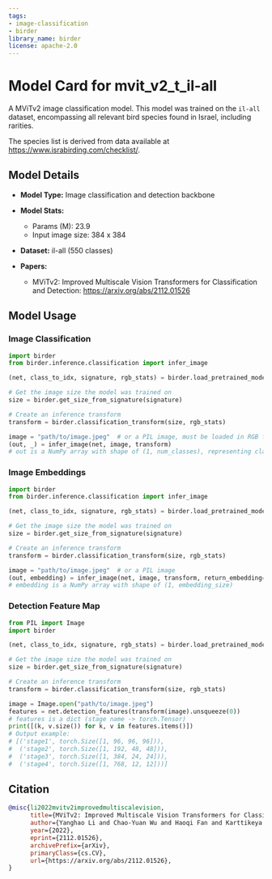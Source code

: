 ```yaml
---
tags:
- image-classification
- birder
library_name: birder
license: apache-2.0
---
```


# Model Card for mvit_v2_t_il-all

A MViTv2 image classification model. This model was trained on the `il-all` dataset, encompassing all relevant bird species found in Israel, including rarities.

The species list is derived from data available at <https://www.israbirding.com/checklist/>.

## Model Details

- **Model Type:** Image classification and detection backbone
- **Model Stats:**
    - Params (M): 23.9
    - Input image size: 384 x 384
- **Dataset:** il-all (550 classes)

- **Papers:**
    - MViTv2: Improved Multiscale Vision Transformers for Classification and Detection: <https://arxiv.org/abs/2112.01526>

## Model Usage

### Image Classification

```python
import birder
from birder.inference.classification import infer_image

(net, class_to_idx, signature, rgb_stats) = birder.load_pretrained_model("mvit_v2_t_il-all", inference=True)

# Get the image size the model was trained on
size = birder.get_size_from_signature(signature)

# Create an inference transform
transform = birder.classification_transform(size, rgb_stats)

image = "path/to/image.jpeg"  # or a PIL image, must be loaded in RGB format
(out, _) = infer_image(net, image, transform)
# out is a NumPy array with shape of (1, num_classes), representing class probabilities.
```

### Image Embeddings

```python
import birder
from birder.inference.classification import infer_image

(net, class_to_idx, signature, rgb_stats) = birder.load_pretrained_model("mvit_v2_t_il-all", inference=True)

# Get the image size the model was trained on
size = birder.get_size_from_signature(signature)

# Create an inference transform
transform = birder.classification_transform(size, rgb_stats)

image = "path/to/image.jpeg"  # or a PIL image
(out, embedding) = infer_image(net, image, transform, return_embedding=True)
# embedding is a NumPy array with shape of (1, embedding_size)
```

### Detection Feature Map

```python
from PIL import Image
import birder

(net, class_to_idx, signature, rgb_stats) = birder.load_pretrained_model("mvit_v2_t_il-all", inference=True)

# Get the image size the model was trained on
size = birder.get_size_from_signature(signature)

# Create an inference transform
transform = birder.classification_transform(size, rgb_stats)

image = Image.open("path/to/image.jpeg")
features = net.detection_features(transform(image).unsqueeze(0))
# features is a dict (stage name -> torch.Tensor)
print([(k, v.size()) for k, v in features.items()])
# Output example:
# [('stage1', torch.Size([1, 96, 96, 96])),
#  ('stage2', torch.Size([1, 192, 48, 48])),
#  ('stage3', torch.Size([1, 384, 24, 24])),
#  ('stage4', torch.Size([1, 768, 12, 12]))]
```

## Citation

```bibtex
@misc{li2022mvitv2improvedmultiscalevision,
      title={MViTv2: Improved Multiscale Vision Transformers for Classification and Detection}, 
      author={Yanghao Li and Chao-Yuan Wu and Haoqi Fan and Karttikeya Mangalam and Bo Xiong and Jitendra Malik and Christoph Feichtenhofer},
      year={2022},
      eprint={2112.01526},
      archivePrefix={arXiv},
      primaryClass={cs.CV},
      url={https://arxiv.org/abs/2112.01526}, 
}
```
